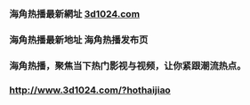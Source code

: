 ### 海角热播最新網址 [3d1024.com](http://www.3d1024.com/?hothaijiao) 
### 海角热播最新地址 海角热播发布页
### 海角热播，聚焦当下热门影视与视频，让你紧跟潮流热点。
### http://www.3d1024.com/?hothaijiao
